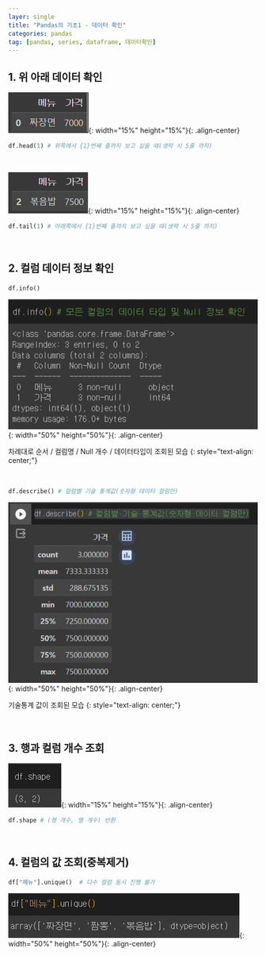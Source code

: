 ```yaml
---
layer: single
title: "Pandas의 기초1 - 데이터 확인"
categories: pandas
tag: [pandas, series, dataframe, 데이터확인]
---
```


## 1. 위 아래 데이터 확인
![01](/assets/images/2024-01-16-pd_001_1.png){: width="15%" height="15%"}{: .align-center}

```python
df.head(1) # 위쪽에서 {1}번째 줄까지 보고 싶을 때(생략 시 5줄 까지)
```

<br/>

![02](/assets/images/2024-01-16-pd_001_2.png){: width="15%" height="15%"}{: .align-center}

```python
df.tail(1) # 아래쪽에서 {1}번째 줄까지 보고 싶을 때(생략 시 5줄 까지)
```

<br/>

## 2. 컬럼 데이터 정보 확인
```python
df.info()
```

![03](/assets/images/2024-01-16-pd_001_3.png){: width="50%" height="50%"}{: .align-center}

차례대로 순서 / 컬럼명 / Null 개수 / 데이터타입이 조회된 모습
{: style="text-align: center;"}

<br/>

```python
df.describe() # 컬럼별 기술 통계값(숫자형 데이터 컬럼만)
```

![04](/assets/images/2024-01-16-pd_001_4.png){: width="50%" height="50%"}{: .align-center}

기술통계 값이 조회된 모습
{: style="text-align: center;"}

<br/>

## 3. 행과 컬럼 개수 조회

![05](/assets/images/2024-01-16-pd_001_5.png){: width="15%" height="15%"}{: .align-center}        

```python
df.shape # (행 개수, 열 개수) 반환
```

<br/>

## 4. 컬럼의 값 조회(중복제거) 

```python
df["메뉴"].unique()  # 다수 컬럼 동시 진행 불가
```

![06](/assets/images/2024-01-16-pd_001_6.png){: width="50%" height="50%"}{: .align-center}



